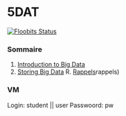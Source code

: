 # 5DAT

[![Floobits Status](https://floobits.com/C0ZEN/5DAT.svg)](https://floobits.com/C0ZEN/5DAT/redirect)

### Sommaire

1. [Introduction to Big Data]({{site.homePageUrl}}1)
2. [Storing Big Data]({{site.homePageUrl}}2)
R. [Rappels]({{site.homePageUrl}})rappels)

### VM

Login: student || user
Passwoord: pw
